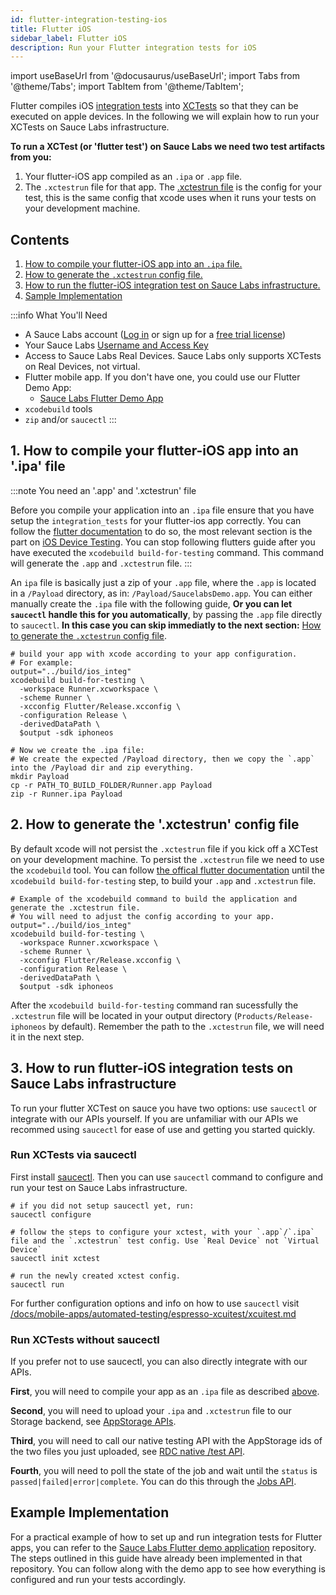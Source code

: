 ```yaml
---
id: flutter-integration-testing-ios
title: Flutter iOS
sidebar_label: Flutter iOS
description: Run your Flutter integration tests for iOS
---
```


import useBaseUrl from '@docusaurus/useBaseUrl';
import Tabs from '@theme/Tabs';
import TabItem from '@theme/TabItem';

Flutter compiles iOS [integration tests](https://docs.flutter.dev/cookbook/testing/integration/introduction) into [XCTests](https://developer.apple.com/documentation/xctest) so that they can be executed on apple devices. In the following we will explain how to run your XCTests on Sauce Labs infrastructure.

**To run a XCTest (or 'flutter test') on Sauce Labs we need two test artifacts from you:**
1. Your flutter-iOS app compiled as an `.ipa` or `.app` file.
2. The `.xctestrun` file for that app. The [.xctestrun file](https://keith.github.io/xcode-man-pages/xcodebuild.xctestrun.5.html) is the config for your test, this is the same config that xcode uses when it runs your tests on your development machine.


## Contents
1. [How to compile your flutter-iOS app into an `.ipa` file.](#1-how-to-compile-your-flutter-ios-app-into-an-ipa-file)
2. [How to generate the `.xctestrun` config file.](#2-how-to-generate-the-xctestrun-config-file)
3. [How to run the flutter-iOS integration test on Sauce Labs infrastructure.](#3-how-to-run-flutter-ios-integration-tests-on-sauce-labs-infrastructure)
4. [Sample Implementation](#example-implementation)


:::info What You'll Need

- A Sauce Labs account ([Log in](https://accounts.saucelabs.com/am/XUI/#login/) or sign up for
  a [free trial license](https://saucelabs.com/sign-up))
- Your Sauce Labs [Username and Access Key](https://app.saucelabs.com/user-settings)
- Access to Sauce Labs Real Devices. Sauce Labs only supports XCTests on Real Devices, not virtual.
- Flutter mobile app. If you don't have one, you could use our Flutter Demo App:
    - [Sauce Labs Flutter Demo App](https://github.com/saucelabs/my-demo-app-flutter)
- `xcodebuild` tools
- `zip` and/or `saucectl`
:::

## 1. How to compile your flutter-iOS app into an '.ipa' file

:::note You need an '.app' and '.xctestrun' file

Before you compile your application into an `.ipa` file ensure that you have setup the `integration_tests` for your flutter-ios app correctly. You can follow the [flutter documentation](https://github.com/flutter/flutter/tree/main/packages/integration_test#integration_test) to do so, the most relevant section is the part on [iOS Device Testing](https://github.com/flutter/flutter/tree/main/packages/integration_test#ios-device-testing). You can stop following flutters guide after you have executed the `xcodebuild build-for-testing` command. This command will generate the `.app` and `.xctestrun` file.
:::

An `ipa` file is basically just a zip of your `.app` file, where the `.app` is located in a `/Payload` directory, as in: `/Payload/SaucelabsDemo.app`. You can either manually create the `.ipa` file with the following guide, **Or you can let `saucectl` handle this for you automatically**, by passing the `.app` file directly to `saucectl`. **In this case you can skip immediatly to the next section:** [How to generate the `.xctestrun` config file](#2-how-to-generate-the-xctestrun-config-file).

```shell
# build your app with xcode according to your app configuration.
# For example:
output="../build/ios_integ"
xcodebuild build-for-testing \
  -workspace Runner.xcworkspace \
  -scheme Runner \
  -xcconfig Flutter/Release.xcconfig \
  -configuration Release \
  -derivedDataPath \
  $output -sdk iphoneos

# Now we create the .ipa file:
# We create the expected /Payload directory, then we copy the `.app` into the /Payload dir and zip everything.
mkdir Payload
cp -r PATH_TO_BUILD_FOLDER/Runner.app Payload
zip -r Runner.ipa Payload
```


## 2. How to generate the '.xctestrun' config file

By default xcode will not persist the `.xctestrun` file if you kick off a XCTest on your development machine. To persist the `.xctestrun` file we need to use the `xcodebuild` tool. You can follow [the offical flutter documentation](https://github.com/flutter/flutter/tree/main/packages/integration_test#ios-device-testing) until the `xcodebuild build-for-testing` step, to build your `.app` and `.xctestrun` file.

```shell
# Example of the xcodebuild command to build the application and generate the .xctestrun file.
# You will need to adjust the config according to your app.
output="../build/ios_integ"
xcodebuild build-for-testing \
  -workspace Runner.xcworkspace \
  -scheme Runner \
  -xcconfig Flutter/Release.xcconfig \
  -configuration Release \
  -derivedDataPath \
  $output -sdk iphoneos
```

After the `xcodebuild build-for-testing` command ran sucessfully the `.xctestrun` file will be located in your output directory (`Products/Release-iphoneos` by default). Remember the path to the `.xctestrun` file, we will need it in the next step.


## 3. How to run flutter-iOS integration tests on Sauce Labs infrastructure

To run your flutter XCTest on sauce you have two options: use `saucectl` or integrate with our APIs yourself. If you are unfamiliar with our APIs we recommed using `saucectl` for ease of use and getting you started quickly.

### Run XCTests via saucectl

First install [saucectl](/docs/dev/cli/saucectl.md#installing-saucectl). Then you can use `saucectl` command to configure and run your test on Sauce Labs infrastructure.

```shell
# if you did not setup saucectl yet, run:
saucectl configure

# follow the steps to configure your xctest, with your `.app`/`.ipa` file and the `.xctestrun` test config. Use `Real Device` not `Virtual Device`
saucectl init xctest

# run the newly created xctest config.
saucectl run
```

For further configuration options and info on how to use `saucectl` visit [/docs/mobile-apps/automated-testing/espresso-xcuitest/xcuitest.md](/docs/mobile-apps/automated-testing/espresso-xcuitest/xcuitest.md)

### Run XCTests without saucectl

If you prefer not to use saucectl, you can also directly integrate with our APIs.

**First**, you will need to compile your app as an `.ipa` file as described [above](#1-how-to-compile-your-flutter-ios-app-into-an-ipa-file). 

**Second**, you will need to upload your `.ipa` and `.xctestrun` file to our Storage backend, see [AppStorage APIs](/docs/mobile-apps/app-storage.md#upload-apps-via-rest-api).

**Third**, you will need to call our native testing API with the AppStorage ids of the two files you just uploaded, see [RDC native /test API](/docs/dev/api/rdc.md#start-a-xctest-xcuitest-or-espresso-job).

**Fourth**, you will need to poll the state of the job and wait until the `status` is `passed|failed|error|complete`. You can do this through the [Jobs API](/docs/dev/api/jobs.md#get-job-details).


## Example Implementation

For a practical example of how to set up and run integration tests for Flutter apps, you can refer to
the [Sauce Labs Flutter demo application](https://github.com/saucelabs/my-demo-app-flutter) repository.
The steps outlined in this guide have already been implemented in that repository. You can follow along with the demo app to see how
everything is configured and run your tests accordingly.

